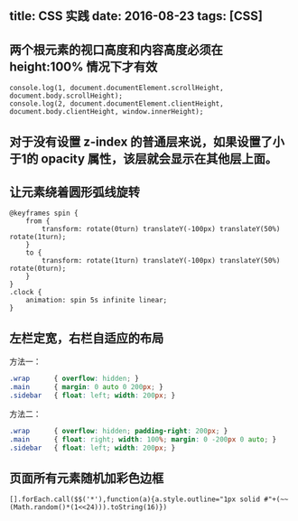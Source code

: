 title: CSS 实践
date: 2016-08-23
tags: [CSS]
---

## 两个根元素的视口高度和内容高度必须在 height:100% 情况下才有效

```
console.log(1, document.documentElement.scrollHeight, document.body.scrollHeight);
console.log(2, document.documentElement.clientHeight, document.body.clientHeight, window.innerHeight);
```

## 对于没有设置 z-index 的普通层来说，如果设置了小于1的 opacity 属性，该层就会显示在其他层上面。

## 让元素绕着圆形弧线旋转

```
@keyframes spin {
    from {
    	transform: rotate(0turn) translateY(-100px) translateY(50%) rotate(1turn);
    }
    to {
    	transform: rotate(1turn) translateY(-100px) translateY(50%) rotate(0turn);
    }
}
.clock {
	animation: spin 5s infinite linear;
}
```

## 左栏定宽，右栏自适应的布局

方法一：
```css
.wrap      { overflow: hidden; }
.main      { margin: 0 auto 0 200px; }
.sidebar   { float: left; width: 200px; }
```
方法二：
```css
.wrap      { overflow: hidden; padding-right: 200px; }
.main      { float: right; width: 100%; margin: 0 -200px 0 auto; }
.sidebar   { float: left; width: 200px; }
```

## 页面所有元素随机加彩色边框

```
[].forEach.call($$('*'),function(a){a.style.outline="1px solid #"+(~~(Math.random()*(1<<24))).toString(16)})
```
